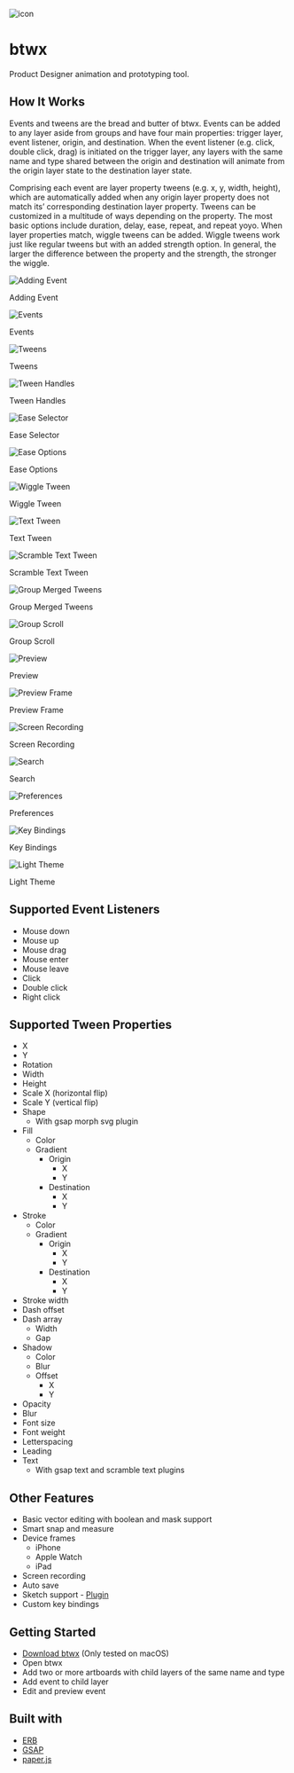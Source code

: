 ![icon](assets/icons/128x128.png)

# btwx

Product Designer animation and prototyping tool.

## How It Works

Events and tweens are the bread and butter of btwx. Events can be added to any layer aside from groups and have four main properties: trigger layer, event listener, origin, and destination. When the event listener (e.g. click, double click, drag) is initiated on the trigger layer, any layers with the same name and type shared between the origin and destination will animate from the origin layer state to the destination layer state.

Comprising each event are layer property tweens (e.g. x, y, width, height), which are automatically added when any origin layer property does not match its’ corresponding destination layer property. Tweens can be customized in a multitude of ways depending on the property. The most basic options include duration, delay, ease, repeat, and repeat yoyo. When layer properties match, wiggle tweens can be added. Wiggle tweens work just like regular tweens but with an added strength option. In general, the larger the difference between the property and the strength, the stronger the wiggle.

![Adding Event](screenshots/btwx-0.png)

Adding Event

![Events](screenshots/btwx-1.png)

Events

![Tweens](screenshots/btwx-2.png)

Tweens

![Tween Handles](screenshots/btwx-3.png)

Tween Handles

![Ease Selector](screenshots/btwx-4.png)

Ease Selector

![Ease Options](screenshots/btwx-5.png)

Ease Options

![Wiggle Tween](screenshots/btwx-6.png)

Wiggle Tween

![Text Tween](screenshots/btwx-7.png)

Text Tween

![Scramble Text Tween](screenshots/btwx-8.png)

Scramble Text Tween

![Group Merged Tweens](screenshots/btwx-9.png)

Group Merged Tweens

![Group Scroll](screenshots/btwx-10.png)

Group Scroll

![Preview](screenshots/btwx-11.png)

Preview

![Preview Frame](screenshots/btwx-12.png)

Preview Frame

![Screen Recording](screenshots/btwx-13.png)

Screen Recording

![Search](screenshots/btwx-14.png)

Search

![Preferences](screenshots/btwx-15.png)

Preferences

![Key Bindings](screenshots/btwx-16.png)

Key Bindings

![Light Theme](screenshots/btwx-17.png)

Light Theme

## Supported Event Listeners

- Mouse down
- Mouse up
- Mouse drag
- Mouse enter
- Mouse leave
- Click
- Double click
- Right click

## Supported Tween Properties

- X
- Y
- Rotation
- Width
- Height
- Scale X (horizontal flip)
- Scale Y (vertical flip)
- Shape
  - With gsap morph svg plugin
- Fill
  - Color
  - Gradient
    - Origin
      - X
      - Y
    - Destination
      - X
      - Y
- Stroke
  - Color
  - Gradient
    - Origin
      - X
      - Y
    - Destination
      - X
      - Y
- Stroke width
- Dash offset
- Dash array
  - Width
  - Gap
- Shadow
  - Color
  - Blur
  - Offset
    - X
    - Y
- Opacity
- Blur
- Font size
- Font weight
- Letterspacing
- Leading
- Text
  - With gsap text and scramble text plugins

## Other Features

- Basic vector editing with boolean and mask support
- Smart snap and measure
- Device frames
  - iPhone
  - Apple Watch
  - iPad
- Screen recording
- Auto save
- Sketch support - [Plugin](https://github.com/endswithak/btwx-sketch-plugin)
- Custom key bindings

## Getting Started

- [Download btwx](../../releases/v1.3.0-beta) (Only tested on macOS)
- Open btwx
- Add two or more artboards with child layers of the same name and type
- Add event to child layer
- Edit and preview event

## Built with

- [ERB](https://github.com/electron-react-boilerplate/electron-react-boilerplate)
- [GSAP](https://greensock.com/)
- [paper.js](https://github.com/paperjs/paper.js)